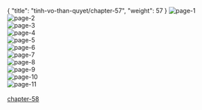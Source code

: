 { "title": "tinh-vo-than-quyet/chapter-57", "weight": 57 }
<img src="tinh-vo-than-quyet_0057_01-8c10d144c365452a05530190c3f639bc.webp" alt="page-1" origin="http://storage.fshare.vn/Test-vechai/1496734762-Tinh-Vo-Than-Quyet-Chapter-57-02.jpg"><br/>
<img src="tinh-vo-than-quyet_0057_02-6cf50cd493333f9b81b706e870f823ae.webp" alt="page-2" origin="http://storage.fshare.vn/Test-vechai/1496734762-Tinh-Vo-Than-Quyet-Chapter-57-03.jpg"><br/>
<img src="tinh-vo-than-quyet_0057_03-357884a8b905045f102690782251c5c3.webp" alt="page-3" origin="http://storage.fshare.vn/Test-vechai/1496734762-Tinh-Vo-Than-Quyet-Chapter-57-04.jpg"><br/>
<img src="tinh-vo-than-quyet_0057_04-56fb84ed93dab1a1a216f754b3a4cce9.webp" alt="page-4" origin="http://storage.fshare.vn/Test-vechai/1496734762-Tinh-Vo-Than-Quyet-Chapter-57-05.jpg"><br/>
<img src="tinh-vo-than-quyet_0057_05-fa3cad7fdc258c66654ffd70b4c68739.webp" alt="page-5" origin="http://storage.fshare.vn/Test-vechai/1496734762-Tinh-Vo-Than-Quyet-Chapter-57-06.jpg"><br/>
<img src="http://adx.kul.vn/www/delivery/avw.php?zoneid=263&amp;cb=1517230448&amp;n=af995ff0" alt="page-6" origin="http://adx.kul.vn/www/delivery/avw.php?zoneid=263&amp;cb=1517230448&amp;n=af995ff0"><br/>
<img src="tinh-vo-than-quyet_0057_07-664026fffb5e4c075b8fcfdad09bc5d2.webp" alt="page-7" origin="http://storage.fshare.vn/Test-vechai/1496734762-Tinh-Vo-Than-Quyet-Chapter-57-07.jpg"><br/>
<img src="tinh-vo-than-quyet_0057_08-d5f9037f604637942eb6b594a3fda263.webp" alt="page-8" origin="http://storage.fshare.vn/Test-vechai/1496734762-Tinh-Vo-Than-Quyet-Chapter-57-08.jpg"><br/>
<img src="tinh-vo-than-quyet_0057_09-42ba8508213251640ce526cc9c80ff89.webp" alt="page-9" origin="http://storage.fshare.vn/Test-vechai/1496734762-Tinh-Vo-Than-Quyet-Chapter-57-09.jpg"><br/>
<img src="tinh-vo-than-quyet_0057_10-0da6690a99d3f847d8b8eb149a98ce24.webp" alt="page-10" origin="http://storage.fshare.vn/Test-vechai/1496734762-Tinh-Vo-Than-Quyet-Chapter-57-10.jpg"><br/>
<img src="tinh-vo-than-quyet_0057_11-6def1c217cd7c0147c51ab7783e85e84.webp" alt="page-11" origin="http://storage.fshare.vn/Test-vechai/1496734762-Tinh-Vo-Than-Quyet-Chapter-57-11.jpg"><br/>
<br/><a class="nextchap" href="/tinh-vo-than-quyet/chapter-58">chapter-58</a>
